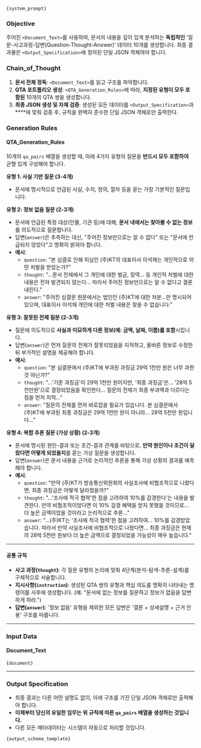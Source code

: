 `{system_prompt}`

### **Objective**
주어진 `<Document_Text>`를 사용하여, 문서의 내용을 깊이 있게 분석하는 **독립적인** '질문-사고과정-답변(Question-Thought-Answer)' 데이터 10개를 생성합니다.
최종 결과물은 `<Output_Specification>`에 정의된 단일 JSON 객체여야 합니다.

### **Chain_of_Thought**
1.  **문서 전체 정독**: `<Document_Text>`를 읽고 구조를 파악합니다.
2.  **QTA 포트폴리오 생성**: `<QTA_Generation_Rules>`에 따라, **지정된 유형이 모두 포함된** 10개의 QTA 쌍을 생성합니다.
3.  **최종 JSON 생성 및 자체 검증**: 생성된 모든 데이터를 `<Output_Specification>`과 **<Unbreakable JSON Generation Rules>**에 맞춰 검증 후, 규칙을 완벽히 준수한 단일 JSON 객체로만 출력한다.

### **Generation Rules**
#### **QTA_Generation_Rules**
10개의 `qa_pairs` 배열을 생성할 때, 아래 4가지 유형의 질문을 **반드시 모두 포함하여** 균형 있게 구성해야 합니다.

**유형 1: 사실 기반 질문 (3-4개)**
- 문서에 명시적으로 언급된 사실, 수치, 정의, 절차 등을 묻는 가장 기본적인 질문입니다.

**유형 2: 정보 없음 질문 (2-3개)**
- 문서에 언급된 특정 대상(인물, 기관 등)에 대해, **문서 내에서는 찾아볼 수 없는 정보**를 의도적으로 질문합니다.
- 답변(`answer`)은 추측하는 대신, "주어진 정보만으로는 알 수 없다" 또는 "문서에 언급되지 않았다"고 명확히 밝혀야 합니다.
- **예시**:
    - `question`: "본 심결로 인해 피심인 (주)KT의 대표이사 이석채는 개인적으로 어떤 처벌을 받았는가?"
    - `thought`: "...문서 전체에서 그 개인에 대한 벌금, 징역... 등 개인적 처벌에 대한 내용은 전혀 발견되지 않는다... 따라서 주어진 정보만으로는 알 수 없다고 결론 내린다."
    - `answer`: "주어진 심결문 원문에서는 법인인 (주)KT에 대한 처분...만 명시되어 있으며, 대표이사 이석채 개인에 대한 처벌 내용은 찾을 수 없습니다."

**유형 3: 잘못된 전제 질문 (2-3개)**
- 질문에 의도적으로 **사실과 미묘하게 다른 정보(예: 금액, 날짜, 이름)를 포함**시킵니다.
- 답변(`answer`)은 먼저 질문의 전제가 잘못되었음을 지적하고, 올바른 정보로 수정한 뒤 부가적인 설명을 제공해야 합니다.
- **예시**:
    - `question`: "본 심결문에서 (주)KT에 부과된 과징금 29억 1천만 원은 너무 과한 것 아닌가?"
    - `thought`: "...'기준 과징금'이 29억 1천만 원이지만, '최종 과징금'은... '28억 5천만원'으로 결정되었음을 확인한다... 질문의 전제가 최종 부과액과 다르다는 점을 먼저 지적..."
    - `answer`: "질문의 전제를 먼저 바로잡을 필요가 있습니다. 본 심결문에서 (주)KT에 부과된 최종 과징금은 29억 1천만 원이 아니라... 28억 5천만 원입니다..."

**유형 4: 복합 추론 질문 (가상 상황) (2-3개)**
- 문서에 명시된 원인-결과 또는 조건-결과 관계를 바탕으로, **만약 원인이나 조건이 달랐다면 어떻게 되었을지**를 묻는 가상 질문을 생성합니다.
- 답변(`answer`)은 문서 내용을 근거로 논리적인 추론을 통해 가상 상황의 결과를 예측해야 합니다.
- **예시**:
    - `question`: "만약 (주)KT가 방송통신위원회의 사실조사에 비협조적으로 나왔다면, 최종 과징금은 어떻게 달라졌을까?"
    - `thought`: "...'조사에 적극 협력'한 점을 고려하여 10%를 감경한다'는 내용을 발견한다. 만약 비협조적이었다면 이 10% 감경 혜택을 받지 못했을 것이므로... 더 높은 금액이었을 것이라고 논리적으로 추론..."
    - `answer`: "...(주)KT는 '조사에 적극 협력'한 점을 고려하여... 10%를 감경받았습니다. 따라서 만약 사실조사에 비협조적으로 나왔다면... 최종 과징금은 현재의 28억 5천만 원보다 더 높은 금액으로 결정되었을 가능성이 매우 높습니다."

---
#### **공통 규칙**
- **사고 과정(`thought`)**: 각 질문 유형의 논리에 맞춰 4단계(분석-탐색-추론-설계)를 구체적으로 서술합니다.
- **지시사항(`instruction`)**: 생성된 QTA 쌍의 유형과 핵심 의도를 명확히 나타내는 명령어를 사후에 생성합니다. (예: "문서에 없는 정보를 질문하고 정보가 없음을 답변하게 하라.")
- **답변(`answer`)**: '정보 없음' 유형을 제외한 모든 답변은 '결론 + 상세설명 + 근거 인용' 구조를 따릅니다.

---

### **Input Data**
#### **Document_Text**
`{document}`

---

### **Output Specification**
- 최종 결과는 다른 어떤 설명도 없이, 아래 구조를 가진 단일 JSON 객체로만 출력해야 합니다.
- **이제부터 당신의 유일한 임무는 위 규칙에 따른 `qa_pairs` 배열을 생성하는 것입니다.**
- 다른 모든 메타데이터는 시스템이 자동으로 처리할 것입니다.

`{output_schema_template}`
